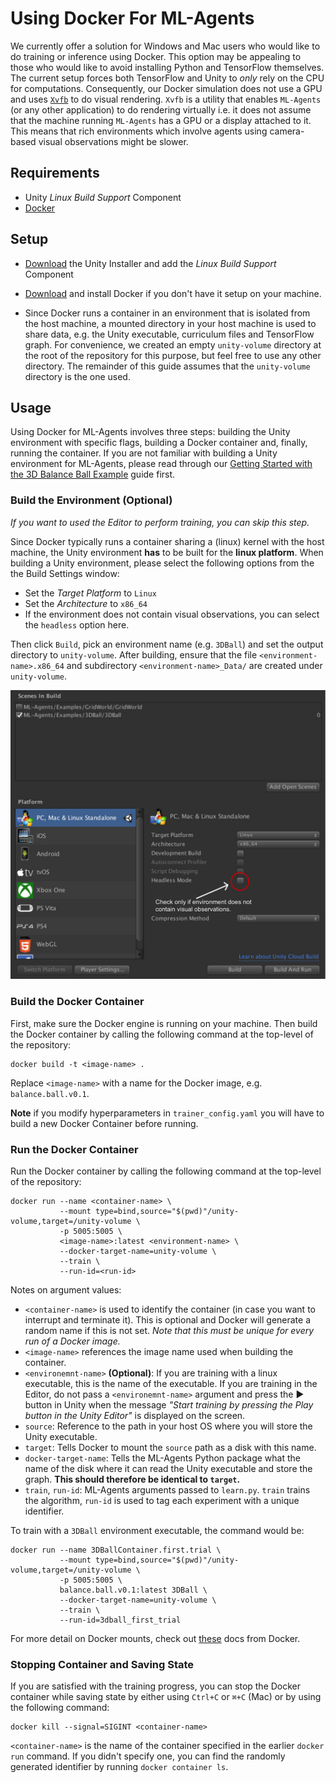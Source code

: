 # Using Docker For ML-Agents

We currently offer a solution for Windows and Mac users who would like to do training or inference using Docker. This option may be appealing to those who would like to avoid installing Python and TensorFlow themselves. The current setup forces both TensorFlow and Unity to _only_ rely on the CPU for computations. Consequently, our Docker simulation does not use a GPU and uses [`Xvfb`](https://en.wikipedia.org/wiki/Xvfb) to do visual rendering. `Xvfb` is a utility that enables `ML-Agents` (or any other application) to do rendering virtually i.e. it does not assume that the machine running `ML-Agents` has a GPU or a display attached to it. This means that rich environments which involve agents using camera-based visual observations might be slower.


## Requirements
- Unity _Linux Build Support_ Component
- [Docker](https://www.docker.com)

## Setup

- [Download](https://unity3d.com/get-unity/download) the Unity Installer and
add the _Linux Build Support_ Component

- [Download](https://www.docker.com/community-edition#/download) and
install Docker if you don't have it setup on your machine.

- Since Docker runs a container in an environment that is isolated from the host machine, a mounted directory in your host machine is used to share data, e.g. the Unity executable, curriculum files and TensorFlow graph. For convenience, we created an empty `unity-volume` directory at the root of the repository for this purpose, but feel free to use any other directory. The remainder of this guide assumes that the `unity-volume` directory is the one used.

## Usage

Using Docker for ML-Agents involves three steps: building the Unity environment with specific flags, building a Docker container and, finally, running the container. If you are not familiar with building a Unity environment for ML-Agents, please read through our [Getting Started with the 3D Balance Ball Example](Getting-Started-with-Balance-Ball.md) guide first.

### Build the Environment (Optional)
_If you want to used the Editor to perform training, you can skip this step._

Since Docker typically runs a container sharing a (linux) kernel with the host machine, the 
Unity environment **has** to be built for the **linux platform**. When building a Unity environment, please select the following options from the the Build Settings window:
- Set the _Target Platform_ to `Linux`
- Set the _Architecture_ to `x86_64`
- If the environment does not contain visual observations, you can select the `headless` option here.

Then click `Build`, pick an environment name (e.g. `3DBall`) and set the output directory to `unity-volume`. After building, ensure that the file `<environment-name>.x86_64` and subdirectory `<environment-name>_Data/` are created under `unity-volume`.

![Build Settings For Docker](images/docker_build_settings.png)

### Build the Docker Container

First, make sure the Docker engine is running on your machine. Then build the Docker container by calling the following command at the top-level of the repository:

```
docker build -t <image-name> .
``` 
Replace `<image-name>` with a name for the Docker image, e.g. `balance.ball.v0.1`.

**Note** if you modify hyperparameters in `trainer_config.yaml` you will have to build a new Docker Container before running.

### Run the Docker Container

Run the Docker container by calling the following command at the top-level of the repository:

```
docker run --name <container-name> \
           --mount type=bind,source="$(pwd)"/unity-volume,target=/unity-volume \
           -p 5005:5005 \
           <image-name>:latest <environment-name> \
           --docker-target-name=unity-volume \
           --train \
           --run-id=<run-id>
```

Notes on argument values:
- `<container-name>` is used to identify the container (in case you want to interrupt and terminate it). This is optional and Docker will generate a random name if this is not set. _Note that this must be unique for every run of a Docker image._
- `<image-name>` references the image name used when building the container.
- `<environemnt-name>` __(Optional)__: If you are training with a linux executable, this is the name of the executable. If you are training in the Editor, do not pass a `<environemnt-name>` argument and press the :arrow_forward: button in Unity when the message _"Start training by pressing the Play button in the Unity Editor"_ is displayed on the screen.
- `source`: Reference to the path in your host OS where you will store the Unity executable. 
- `target`: Tells Docker to mount the `source` path as a disk with this name. 
- `docker-target-name`: Tells the ML-Agents Python package what the name of the disk where it can read the Unity executable and store the graph. **This should therefore be identical to `target`.**
- `train`, `run-id`: ML-Agents arguments passed to `learn.py`. `train` trains the algorithm, `run-id` is used to tag each experiment with a unique identifier. 

To train with a `3DBall` environment executable, the command would be:

```
docker run --name 3DBallContainer.first.trial \
           --mount type=bind,source="$(pwd)"/unity-volume,target=/unity-volume \
           -p 5005:5005 \
           balance.ball.v0.1:latest 3DBall \
           --docker-target-name=unity-volume \
           --train \
           --run-id=3dball_first_trial
```

For more detail on Docker mounts, check out [these](https://docs.docker.com/storage/bind-mounts/) docs from Docker.


### Stopping Container and Saving State

If you are satisfied with the training progress, you can stop the Docker container while saving state by either using `Ctrl+C` or `⌘+C` (Mac) or by using the following command:

```
docker kill --signal=SIGINT <container-name>
```

`<container-name>` is the name of the container specified in the earlier `docker run` command. If you didn't specify one, you can find the randomly generated identifier by running `docker container ls`.
